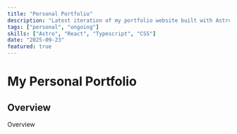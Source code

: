 ```yaml
---
title: "Personal Portfolio"
description: "Latest iteration of my portfolio website built with Astro, React, and TypeScript..."
tags: ["personal", "ongoing"]
skills: ["Astro", "React", "Typescript", "CSS"]
date: "2025-09-23"
featured: true
---
```


# My Personal Portfolio

## Overview
Overview